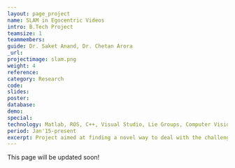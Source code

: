 ```yaml
---
layout: page_project
name: SLAM in Egocentric Videos
intro: B.Tech Project
teamsize: 1
teammembers: 
guide: Dr. Saket Anand, Dr. Chetan Arora
_url: 
projectimage: slam.png
weight: 4
reference: 
category: Research
code: 
slides: 
poster: 
database: 
demo: 
special: 
technology: Matlab, ROS, C++, Visual Studio, Lie Groups, Computer Vision
period: Jan'15-present
excerpt: Project aimed at finding a novel way to deal with the challenges of pose estimation in egocentric videos like frequent head movement and moving objects.
---
```

This page will be updated soon!
